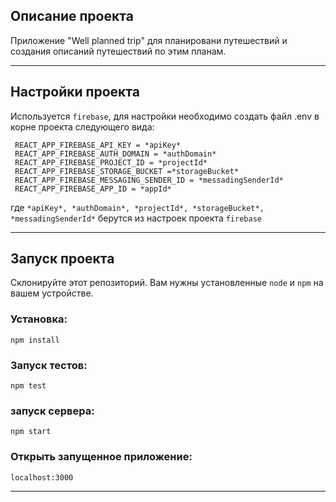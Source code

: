 ## Описание проекта
 Приложение "Well planned trip" для планировани путешествий и создания описаний путешествий по этим планам.

---

## Настройки проекта
 Используется `firebase`, для настройки необходимо создать файл .env в корне проекта следующего вида:
 ```
  REACT_APP_FIREBASE_API_KEY = *apiKey*
  REACT_APP_FIREBASE_AUTH_DOMAIN = *authDomain*
  REACT_APP_FIREBASE_PROJECT_ID = *projectId*
  REACT_APP_FIREBASE_STORAGE_BUCKET =*storageBucket*
  REACT_APP_FIREBASE_MESSAGING_SENDER_ID = *messadingSenderId*
  REACT_APP_FIREBASE_APP_ID = *appId*
```

где ```*apiKey*, *authDomain*, *projectId*, *storageBucket*, *messadingSenderId*``` берутся из настроек проекта `firebase`

---
## Запуск проекта

Склонируйте этот репозиторий. 
Вам нужны установленные `node` и `npm` на вашем устройстве.

### Установка:

`npm install`

### Запуск тестов:

`npm test`

### запуск сервера:

`npm start`

### Открыть запущенное приложение:

`localhost:3000`


---






